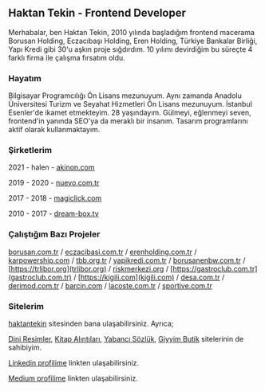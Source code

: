 ## Haktan Tekin - Frontend Developer

Merhabalar, ben Haktan Tekin, 2010 yılında başladığım frontend macerama Borusan Holding, Eczacıbaşı Holding, Eren Holding, Türkiye Bankalar Birliği, Yapı Kredi gibi 30'u aşkın proje sığdırdım. 10 yılımı devirdiğim bu süreçte 4 farklı firma ile çalışma fırsatım oldu. 

### Hayatım

Bilgisayar Programcılığı Ön Lisans mezunuyum. Aynı zamanda Anadolu Üniversitesi Turizm ve Seyahat Hizmetleri Ön Lisans mezunuyum. İstanbul Esenler'de ikamet etmekteyim. 28 yaşındayım. Gülmeyi, eğlenmeyi seven, frontend'in yanında SEO'ya da meraklı bir insanım. Tasarım programlarını aktif olarak kullanmaktayım.

### Şirketlerim

2021 - halen - [akinon.com](akinon.com)

2019 - 2020 - [nuevo.com.tr](https://nuevo.com.tr)

2017 - 2018 - [magiclick.com](https://magiclick.com)

2010 - 2017 - [dream-box.tv](https://dream-box.tv)

### Çalıştığım Bazı Projeler

[borusan.com.tr](https://borusan.com.tr) / [eczacibasi.com.tr](https://eczacibasi.com.tr) / [erenholding.com.tr](https://erenholding.com.tr) / [karpowership.com](https://karpowership.com) / [tbb.org.tr](https://tbb.org.tr) / [yapikredi.com.tr](https://yapikredi.com.tr) / [borusanenbw.com.tr](https://www.borusanenbw.com.tr) / [https://trlibor.org](trlibor.org) / [riskmerkezi.org](https://riskmerkezi.org) / [https://gastroclub.com.tr](gastroclub.com.tr) / [https://kigili.com](kigili.com) / [desa.com.tr](https://desa.com.tr) / [derimod.com.tr](https://derimod.com.tr) / [barcin.com](https://barcin.com) / [lacoste.com.tr](https://lacoste.com.tr) / [sportive.com.tr](https://sportive.com.tr)

### Sitelerim

[haktantekin](https://haktantekin.com/) sitesinden bana ulaşabilirsiniz. Ayrıca;

[Dini Resimler](https://diniresimler.com/), [Kitap Alıntıları](https://kitapalintilari.com/), [Yabancı Sözlük](https://yabancisozluk.com/), [Giyyim Butik](https://giyyim.com/) sitelerinin de sahibiyim.

[Linkedin profilime](https://www.linkedin.com/in/haktantekin/) linkten ulaşabilirsiniz.

[Medium profilime](https://haktantekin.medium.com/) linkten ulaşabilirsiniz.
